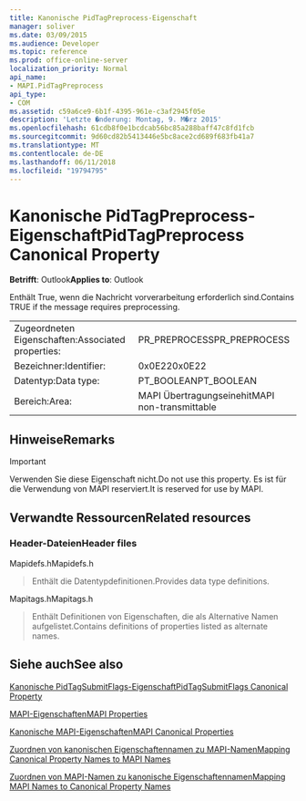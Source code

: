 ```yaml
---
title: Kanonische PidTagPreprocess-Eigenschaft
manager: soliver
ms.date: 03/09/2015
ms.audience: Developer
ms.topic: reference
ms.prod: office-online-server
localization_priority: Normal
api_name:
- MAPI.PidTagPreprocess
api_type:
- COM
ms.assetid: c59a6ce9-6b1f-4395-961e-c3af2945f05e
description: 'Letzte �nderung: Montag, 9. M�rz 2015'
ms.openlocfilehash: 61cdb8f0e1bcdcab56bc85a288baff47c8fd1fcb
ms.sourcegitcommit: 9d60cd82b5413446e5bc8ace2cd689f683fb41a7
ms.translationtype: MT
ms.contentlocale: de-DE
ms.lasthandoff: 06/11/2018
ms.locfileid: "19794795"
---
```

# <a name="pidtagpreprocess-canonical-property"></a><span data-ttu-id="5ba8f-103">Kanonische PidTagPreprocess-Eigenschaft</span><span class="sxs-lookup"><span data-stu-id="5ba8f-103">PidTagPreprocess Canonical Property</span></span>

  
  
<span data-ttu-id="5ba8f-104">**Betrifft**: Outlook</span><span class="sxs-lookup"><span data-stu-id="5ba8f-104">**Applies to**: Outlook</span></span> 
  
<span data-ttu-id="5ba8f-105">Enthält True, wenn die Nachricht vorverarbeitung erforderlich sind.</span><span class="sxs-lookup"><span data-stu-id="5ba8f-105">Contains TRUE if the message requires preprocessing.</span></span>
  
|||
|:-----|:-----|
|<span data-ttu-id="5ba8f-106">Zugeordneten Eigenschaften:</span><span class="sxs-lookup"><span data-stu-id="5ba8f-106">Associated properties:</span></span>  <br/> |<span data-ttu-id="5ba8f-107">PR_PREPROCESS</span><span class="sxs-lookup"><span data-stu-id="5ba8f-107">PR_PREPROCESS</span></span>  <br/> |
|<span data-ttu-id="5ba8f-108">Bezeichner:</span><span class="sxs-lookup"><span data-stu-id="5ba8f-108">Identifier:</span></span>  <br/> |<span data-ttu-id="5ba8f-109">0x0E22</span><span class="sxs-lookup"><span data-stu-id="5ba8f-109">0x0E22</span></span>  <br/> |
|<span data-ttu-id="5ba8f-110">Datentyp:</span><span class="sxs-lookup"><span data-stu-id="5ba8f-110">Data type:</span></span>  <br/> |<span data-ttu-id="5ba8f-111">PT_BOOLEAN</span><span class="sxs-lookup"><span data-stu-id="5ba8f-111">PT_BOOLEAN</span></span>  <br/> |
|<span data-ttu-id="5ba8f-112">Bereich:</span><span class="sxs-lookup"><span data-stu-id="5ba8f-112">Area:</span></span>  <br/> |<span data-ttu-id="5ba8f-113">MAPI Übertragungseinehit</span><span class="sxs-lookup"><span data-stu-id="5ba8f-113">MAPI non-transmittable</span></span>  <br/> |
   
## <a name="remarks"></a><span data-ttu-id="5ba8f-114">Hinweise</span><span class="sxs-lookup"><span data-stu-id="5ba8f-114">Remarks</span></span>

> [!IMPORTANT]
> <span data-ttu-id="5ba8f-115">Verwenden Sie diese Eigenschaft nicht.</span><span class="sxs-lookup"><span data-stu-id="5ba8f-115">Do not use this property.</span></span> <span data-ttu-id="5ba8f-116">Es ist für die Verwendung von MAPI reserviert.</span><span class="sxs-lookup"><span data-stu-id="5ba8f-116">It is reserved for use by MAPI.</span></span> 
  
## <a name="related-resources"></a><span data-ttu-id="5ba8f-117">Verwandte Ressourcen</span><span class="sxs-lookup"><span data-stu-id="5ba8f-117">Related resources</span></span>

### <a name="header-files"></a><span data-ttu-id="5ba8f-118">Header-Dateien</span><span class="sxs-lookup"><span data-stu-id="5ba8f-118">Header files</span></span>

<span data-ttu-id="5ba8f-119">Mapidefs.h</span><span class="sxs-lookup"><span data-stu-id="5ba8f-119">Mapidefs.h</span></span>
  
> <span data-ttu-id="5ba8f-120">Enthält die Datentypdefinitionen.</span><span class="sxs-lookup"><span data-stu-id="5ba8f-120">Provides data type definitions.</span></span>
    
<span data-ttu-id="5ba8f-121">Mapitags.h</span><span class="sxs-lookup"><span data-stu-id="5ba8f-121">Mapitags.h</span></span>
  
> <span data-ttu-id="5ba8f-122">Enthält Definitionen von Eigenschaften, die als Alternative Namen aufgelistet.</span><span class="sxs-lookup"><span data-stu-id="5ba8f-122">Contains definitions of properties listed as alternate names.</span></span>
    
## <a name="see-also"></a><span data-ttu-id="5ba8f-123">Siehe auch</span><span class="sxs-lookup"><span data-stu-id="5ba8f-123">See also</span></span>



[<span data-ttu-id="5ba8f-124">Kanonische PidTagSubmitFlags-Eigenschaft</span><span class="sxs-lookup"><span data-stu-id="5ba8f-124">PidTagSubmitFlags Canonical Property</span></span>](pidtagsubmitflags-canonical-property.md)


[<span data-ttu-id="5ba8f-125">MAPI-Eigenschaften</span><span class="sxs-lookup"><span data-stu-id="5ba8f-125">MAPI Properties</span></span>](mapi-properties.md)
  
[<span data-ttu-id="5ba8f-126">Kanonische MAPI-Eigenschaften</span><span class="sxs-lookup"><span data-stu-id="5ba8f-126">MAPI Canonical Properties</span></span>](mapi-canonical-properties.md)
  
[<span data-ttu-id="5ba8f-127">Zuordnen von kanonischen Eigenschaftennamen zu MAPI-Namen</span><span class="sxs-lookup"><span data-stu-id="5ba8f-127">Mapping Canonical Property Names to MAPI Names</span></span>](mapping-canonical-property-names-to-mapi-names.md)
  
[<span data-ttu-id="5ba8f-128">Zuordnen von MAPI-Namen zu kanonische Eigenschaftennamen</span><span class="sxs-lookup"><span data-stu-id="5ba8f-128">Mapping MAPI Names to Canonical Property Names</span></span>](mapping-mapi-names-to-canonical-property-names.md)

